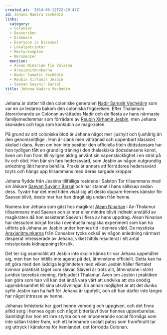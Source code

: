 ```yaml
---
created_at: '2014-06-12T22:29:47Z'
id: Jehana Nadira Vechédim
links:
  category:
  - Colonier
  - Danserskor
  - Drömmare
  - Everyone is bisexual
  - Lokalpatrioter
  - Martyrkomplex
  - Neromenzer
  mention:
  - Alean Ninarian fin Valaina
  - Araxianitmunkarna
  - Nadir Samalir Vechédim
  - Reubin Xirhamir Jesbin
  - Saevan Suyanir Barsal
title: Jehana Nadira Vechédim
---
```


Jehana är dotter till den coloniske generalen [Nadir Samalir Vechédim] som var en av ledarna bakom
den coloniska frigörelsen. Efter Thalamurs återerövrande av Colonan avrättades Nadir och de flesta
av hans närmaste familjemedlemmar som förrädare av [Reubin Xirhamir Jesbin], men Jehana skonades och
togs som konkubin av magikraten.

På grund av sitt coloniska blod är Jehana något mer ljushylt och ljushårig än den genomsnittlige .
Hon är slank men vältränad och uppenbart klassiskt skolad i dans. Även om hon inte besitter den
officiella titeln dödsdansare har hon tydligen fått en grundlig träning i den thalaskiska
dödsdansens konst, även om hon fram till nyligen aldrig använt sin vapenskicklighet i en strid på
liv och död. Hon bär sin fars hederssvärd, som Jesbin av någon outgrundlig anledning låtit henne
behålla. Praxis är annars att förrädares hederssvärd bryts och hängs upp tillsammans med deras
sargade kroppar.

Jehana flydde från Jesbins tillfälliga residens i Salston Tor tillsammans med sin älskare [Saevan
Suyanir Barsal] och har stannat i hans sällskap sedan dess. Tyvärr har det med tiden visat sig att
desto djupare hennes känslor för Saevan blivit, desto mer har han dragit sig undan från henne.

Numera bor Jehana som gäst hos magikrat [Alean Ninarian] i An-Thalamur tillsammans med Saevan och är
mer eller mindre blivit indirekt anställd av magikraten då hon assisterat Saevan i flera av hans
uppdrag. Alean Ninarian har dessutom börjat forska i eventuella magiska experiment som kan ha
utförts på Jehana av Jesbin under hennes tid i dennes våld. De mystiska [Araxianitmunkarna] från
Consaber tycks också av någon anledning närmast desperat intresserade av Jehana, vilket hittils
resulterat i ett antal misslyckade kidnappningsförsök.

Det ter sig osannolikt att Jesbin inte skulle känna till var Jehana uppehåller sig, men han har
hittills inte agerat på det, åtminstone officiellt. Detta kan ha att göra med den luddiga
legitimiteten med vilken Jesbin håller flertalet kvinnor praktiskt taget som slavar. Slaveri är
trots allt, åtminstone i strikt juridisk teoretisk mening, förbjudet i Thalamur. Även om Jesbin i
praktiken kan göra som han vill kan det ändå vara värt att undvika att dra onödig uppmärksamhet till
sina utsvävningar. En annan möjlighet är att det dunka syfte Jesbin kan ha haft för Jehana är
uppfyllt, och att han därför inte längre har något intresse av henne.

Jehanas livhistoria har gjort henne vemodig och uppgiven, och det finns alltid sorg i hennes ögon
och något bitterljuvt över hennes uppenbarelse. Samtidigt har hon ett inre styrka och en imponerande
social förmåga som inte sällan träder fram, och ett brinnande socialt patos som framförallt tar sig
uttryck i känslorna för hemlandet, det förrödda Colonan.

  [Nadir Samalir Vechédim]: Nadir_Samalir_Vechédim
  [Reubin Xirhamir Jesbin]: Reubin_Xirhamir_Jesbin
  [Saevan Suyanir Barsal]: Saevan_Suyanir_Barsal
  [Alean Ninarian]: Alean_Ninarian_fin_Valaina
  [Araxianitmunkarna]: Araxianitmunkarna